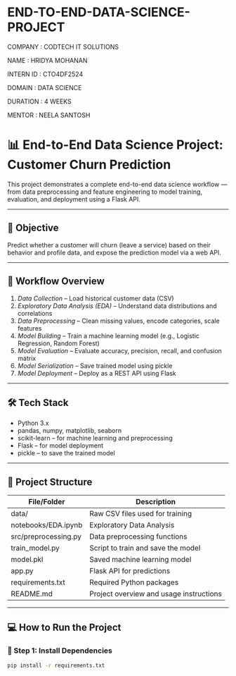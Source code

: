 # END-TO-END-DATA-SCIENCE-PROJECT

COMPANY : CODTECH IT SOLUTIONS

NAME : HRIDYA MOHANAN

INTERN ID : CTO4DF2524

DOMAIN : DATA SCIENCE

DURATION : 4 WEEKS

MENTOR : NEELA SANTOSH

# 📊 End-to-End Data Science Project: Customer Churn Prediction

This project demonstrates a complete end-to-end data science workflow — from data preprocessing and feature engineering to model training, evaluation, and deployment using a Flask API.

---

## 🎯 Objective

Predict whether a customer will churn (leave a service) based on their behavior and profile data, and expose the prediction model via a web API.

---

## 🚀 Workflow Overview

1. *Data Collection* – Load historical customer data (CSV)
2. *Exploratory Data Analysis (EDA)* – Understand data distributions and correlations
3. *Data Preprocessing* – Clean missing values, encode categories, scale features
4. *Model Building* – Train a machine learning model (e.g., Logistic Regression, Random Forest)
5. *Model Evaluation* – Evaluate accuracy, precision, recall, and confusion matrix
6. *Model Serialization* – Save trained model using pickle
7. *Model Deployment* – Deploy as a REST API using Flask

---

## 🛠 Tech Stack

- Python 3.x
- pandas, numpy, matplotlib, seaborn
- scikit-learn – for machine learning and preprocessing
- Flask – for model deployment
- pickle – to save the trained model

---

## 📁 Project Structure

| File/Folder            | Description                                        |
|------------------------|----------------------------------------------------|
| data/                | Raw CSV files used for training                    |
| notebooks/EDA.ipynb  | Exploratory Data Analysis                          |
| src/preprocessing.py | Data preprocessing functions                       |
| train_model.py       | Script to train and save the model                 |
| model.pkl            | Saved machine learning model                       |
| app.py               | Flask API for predictions                          |
| requirements.txt     | Required Python packages                           |
| README.md            | Project overview and usage instructions            |

---

## 💻 How to Run the Project

### 🔹 Step 1: Install Dependencies

```bash
pip install -r requirements.txt

